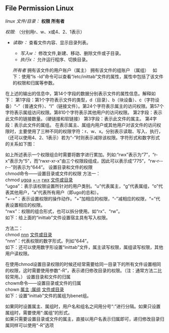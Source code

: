 
## File Permission Linux

*linux 文件/目录：* **权限** **所有者**

*权限:* （分别用r、w、x或4、2、1表示）   

- *读取r：* 查看文件内容、显示目录列表。 
	- *写入w：* 修改文件,新建、移动、删除文件或子目录。 
	- *执行x：* 允许运行程序、切换目录。   

	*所有者*
	拥有该文件的用户账户（属主）
	拥有该文件的组账户  （属组）
	 
如下：使用“ls -ld”命令可以查看“/etc/inittab”文件的属性，属性中包括了该文件的权限和归属等参数。

在上述的输出的信息中，第14个字段的数据分别表示文件的属性信息。解释如下：
第1字段：第1个字符表示文件的类型，d（目录）、b（块设备）、c（字符设备）“-”（普通文件）、“I”（链接文件）。第24个字符表示属主的访问权限。第57个字符表示属组访问权限。第810个字符表示其他用户的访问权限。 
第2字段：表示此文件的链接数量。（硬链接和软链接） 
第3字段：表示此文件的属主。 
第4字段：表示此文件的属组。
在表示属主、属组内用户或其他用户对该文件的访问权限时，主要使用了三种不同的权限字符：r、w、x。分别表示读取、写入、执行，（还可以使用4、2、1表示）若为“-”时则表示减除该权限。字符形式和数字形式的关系如下图：

如上所述表示一个权限组合时需要将数字进行累加。列如:“rwx”表示为“7”，“r-x”表示为“5”，而“rwxr-xr-x”由三个权限段组成，因此可以表示成“775”，“rw-r--r--”则表示为“644”。
设置目录和文件的权限   
chmod命令——设置目录或文件的权限
方法一：   
chmod [ugoa]() [+-=]() [rwx]() [文件或目录]()   
“ugoa”：表示该权限设置所针对的用户类别。“u”代表属主，“g”代表属组，“o”代表其他用户，“a”代表所有用户（即ugo的总和）。   
“+-=”：表示设置权限的操作动作。“+”加相应的权限，“-”减相应的权限，“=”代表设置相应的权限。   
“rwx”：权限的组合形式，也可以拆分使用。如“rx”、“rw”。   
如下：给上面的“inittab”文件设置宿主具有写入权限。

方法二：   
chmod [nnn]() [文件或目录]()   
“nnn”：代表权限的数字形式。列如“644”。   
如下：还可以使用数字形设置“inittab”文件，属主读写权限，属组读写权限，其他用户读权限。

在使用chmod设置目录权限的时候还经常需要给同一目录下的所有文件设置相同的权限，这时需要使用参数“-R”，表示递归修改目录的权限。（注：通常方法二比较常用。）
设置目录和文件的归属   
chown命令——设置目录或文件的归属   
chown [属主]() [:属组]() [文件或目录]()   
如下：设置“inittab”文件的属组为benet组。
   
如果同时设置属主、属组时，用户名和组名之间用分号“:”进行分隔。如果只设置属组时，需要使用“:属组”的形式。   
如果只需要设置目录或文件的属主，直接以用户名表示归属即可，递归修改目录归属同样可以使用“-R”选项





